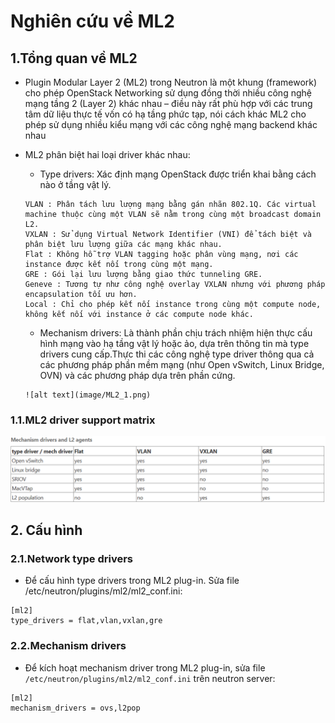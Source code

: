 # Nghiên cứu về ML2
## 1.Tổng quan về ML2
- Plugin Modular Layer 2 (ML2) trong Neutron là một khung (framework) cho phép OpenStack Networking sử dụng đồng thời nhiều công nghệ mạng tầng 2 (Layer 2) khác nhau – điều này rất phù hợp với các trung tâm dữ liệu thực tế vốn có hạ tầng phức tạp, nói cách khác ML2 cho phép sử dụng nhiều kiểu mạng với các công nghệ mạng backend khác nhau 

- ML2 phân biệt hai loại driver khác nhau:

     + Type drivers: Xác định mạng OpenStack được triển khai bằng cách nào ở tầng vật lý.
      
      VLAN : Phân tách lưu lượng mạng bằng gán nhãn 802.1Q. Các virtual machine thuộc cùng một VLAN sẽ nằm trong cùng một broadcast domain L2.
      VXLAN : Sử dụng Virtual Network Identifier (VNI) để tách biệt và phân biệt lưu lượng giữa các mạng khác nhau.
      Flat : Không hỗ trợ VLAN tagging hoặc phân vùng mạng, nơi các instance được kết nối trong cùng một mạng.
      GRE : Gói lại lưu lượng bằng giao thức tunneling GRE.
      Geneve : Tương tự như công nghệ overlay VXLAN nhưng với phương pháp encapsulation tối ưu hơn.
      Local : Chỉ cho phép kết nối instance trong cùng một compute node, không kết nối với instance ở các compute node khác.

     + Mechanism drivers: Là thành phần chịu trách nhiệm hiện thực cấu hình mạng vào hạ tầng vật lý hoặc ảo, dựa trên thông tin mà type drivers cung cấp.Thực thi các công nghệ type driver thông qua cả các phương pháp phần mềm mạng (như Open vSwitch, Linux Bridge, OVN) và các phương pháp dựa trên phần cứng.
      
      ![alt text](image/ML2_1.png)

### 1.1.ML2 driver support matrix

  ![alt text](image/ML2_2.png)

## 2. Cấu hình 
### 2.1.Network type drivers

 - Để cấu hình type drivers trong ML2 plug-in. Sửa file /etc/neutron/plugins/ml2/ml2_conf.ini:
 ```
 [ml2]
 type_drivers = flat,vlan,vxlan,gre

 ```

### 2.2.Mechanism drivers
 - Để kích hoạt mechanism driver trong ML2 plug-in, sửa file `/etc/neutron/plugins/ml2/ml2_conf.ini` trên neutron server:

 ```
 [ml2]
 mechanism_drivers = ovs,l2pop
 ``` 
